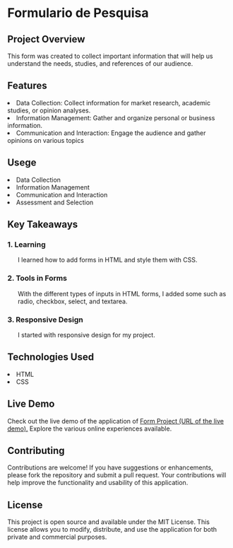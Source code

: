 <h1>Formulario de Pesquisa</h1>

<h2>Project Overview</h2>

<p>This form was created to collect important information that will help us understand the needs, studies, and references of our audience.</p>

<h2>Features</h2>

<li>Data Collection: Collect information for market research, academic studies, or opinion analyses.</li>
<li>Information Management: Gather and organize personal or business information.</li>
<li>Communication and Interaction: Engage the audience and gather opinions on various topics</li>

<h2>Usege</h2>

<li>Data Collection</li>
<li>Information Management</li>
<li>Communication and Interaction</li>
<li>Assessment and Selection</li>

<h2>Key Takeaways</h2>

  <h3>1. Learning</h3>
  <ul><p>I learned how to add forms in HTML and style them with CSS.</p></ul>
  
  <h3>2. Tools in Forms</h3>
  <ul><p>With the different types of inputs in HTML forms, I added some such as radio, checkbox, select, and textarea.</p></ul>
  
  <h3>3. Responsive Design</h3>
  <ul><p>I started with responsive design for my project.</p></ul>

<h2>Technologies Used</h2>

<li>HTML</li>
<li>CSS</li>

<h2>Live Demo</h2>
Check out the live demo of the application of <a href="https://66d3577435bb4f536952371b--comforting-pixie-32fd3c.netlify.app/">Form Project (URL of the live demo).</a> Explore the various online experiences available.

<h2>Contributing</h2>
<p>Contributions are welcome! If you have suggestions or enhancements, please fork the repository and submit a pull request. Your contributions will help improve the functionality and usability of this application.</p>

<h2>License</h2>
<p>This project is open source and available under the MIT License. This license allows you to modify, distribute, and use the application for both private and commercial purposes.</p>

